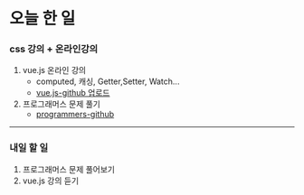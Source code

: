 # 오늘 한 일

### css 강의 + 온라인강의

1. vue.js 온라인 강의
   - computed, 캐싱, Getter,Setter, Watch...
   - [vue.js-github 업로드](https://github.com/youahleum/vue3-lifecycle)
1. 프로그래머스 문제 풀기
   - [programmers-github](https://github.com/youahleum/Programmers)

---

### 내일 할 일

1. 프로그래머스 문제 풀어보기
1. vue.js 강의 듣기
